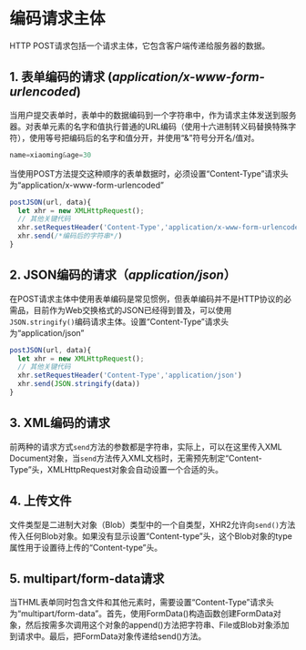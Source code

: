 # 编码请求主体
HTTP POST请求包括一个请求主体，它包含客户端传递给服务器的数据。

## 1. 表单编码的请求 (*application/x-www-form-urlencoded*)

当用户提交表单时，表单中的数据编码到一个字符串中，作为请求主体发送到服务器。对表单元素的名字和值执行普通的URL编码（使用十六进制转义码替换特殊字符），使用等号把编码后的名字和值分开，并使用“&”符号分开名/值对。

``` javascript
name=xiaoming&age=30
```

当使用POST方法提交这种顺序的表单数据时，必须设置“Content-Type”请求头为“application/x-www-form-urlencoded”

``` javascript
postJSON(url, data){
  let xhr = new XMLHttpRequest();
  // 其他关键代码
  xhr.setRequestHeader('Content-Type','application/x-www-form-urlencoded')
  xhr.send(/*编码后的字符串*/)
}
```

## 2. JSON编码的请求（*application/json*）

在POST请求主体中使用表单编码是常见惯例，但表单编码并不是HTTP协议的必需品，目前作为Web交换格式的JSON已经得到普及，可以使用`JSON.stringify()`编码请求主体。设置“Content-Type”请求头为“application/json”

``` javascript
postJSON(url, data){
  let xhr = new XMLHttpRequest();
  // 其他关键代码
  xhr.setRequestHeader('Content-Type','application/json')
  xhr.send(JSON.stringify(data))
}
```

## 3. XML编码的请求

前两种的请求方式`send`方法的参数都是字符串，实际上，可以在这里传入XML Document对象，当`send`方法传入XML文档时，无需预先制定“Content-Type”头，XMLHttpRequest对象会自动设置一个合适的头。

## 4. 上传文件

文件类型是二进制大对象（Blob）类型中的一个自类型，XHR2允许向`send()`方法传入任何Blob对象。如果没有显示设置“Content-type”头，这个Blob对象的type属性用于设置待上传的“Content-type”头。

## 5. multipart/form-data请求

当THML表单同时包含文件和其他元素时，需要设置“Content-Type”请求头为“multipart/form-data”。首先，使用FormData()构造函数创建FormData对象，然后按需多次调用这个对象的append()方法把字符串、File或Blob对象添加到请求中。最后，把FormData对象传递给send()方法。